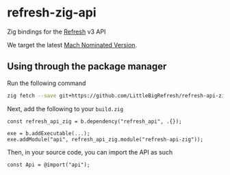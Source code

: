 # refresh-zig-api

Zig bindings for the [Refresh](https://github.com/LittleBigRefresh/Refresh) v3 API

We target the latest [Mach Nominated Version](https://machengine.org/about/nominated-zig/).

## Using through the package manager

Run the following command

```bash
zig fetch --save git+https://github.com/LittleBigRefresh/refresh-api-zig
```

Next, add the following to your `build.zig`

```zig
const refresh_api_zig = b.dependency("refresh_api", .{});

exe = b.addExecutable(...);
exe.addModule("api", refresh_api_zig.module("refresh-api-zig"));
```

Then, in your source code, you can import the API as such

```zig
const Api = @import("api");
```
